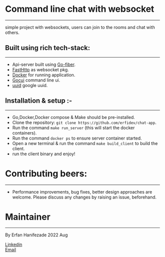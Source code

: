 # Command line chat with websocket

---

simple project with websockets, users can join to the rooms and chat with others.

## Built using rich tech-stack:

---

- Api-server built using [Go-fiber](https://gofiber.io/).
- [FastHttp](https://github.com/fasthttp/websocket) as websocket pkg.
- [Docker](https://docker.com/) for running application.
- [Gocui](https://github.com/jroimartin/gocui) command line ui.
- [uuid](https://github.com/google/uuid) google uuid.

## Installation & setup :-

---

- Go,Docker,Docker compose & Make should be pre-installed.
- Clone the repository: `git clone https://github.com/erfidev/chat-app`.
- Run the command `make run_server` (this will start the docker containers).
- Run the command `docker ps` to ensure server container started.
- Open a new terminal & run the command `make build_client` to build the client.
- run the client binary and enjoy!

# Contributing beers:

---

- Performance improvements, bug fixes, better design approaches are welcome. Please discuss any changes by raising an issue, beforehand.

# Maintainer

---

By Erfan Hanifezade 2022 Aug

[Linkedin](https://www.linkedin.com/in/erfan-hanifezade-07239b201/) <br>
[Email](erfanhanifezade@gmail.com)
